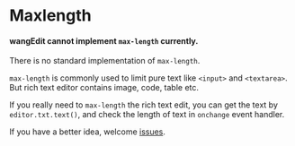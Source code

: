 # Maxlength
#### wangEdit cannot implement `max-length` currently.
There is no standard implementation of `max-length`.

`max-length` is commonly used to limit pure text like `<input>` and `<textarea>`. But rich text editor contains image, code, table etc.

If you really need to `max-length` the rich text edit, you can get the text by `editor.txt.text()`, and check the length of text in `onchange` event handler.

If you have a better idea, welcome [issues](https://github.com/wangeditor-team/wangEditor/issues).

